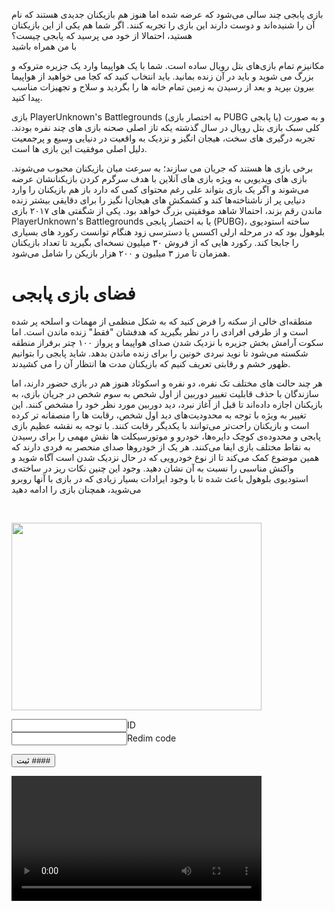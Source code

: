 <html lang="fa">

<body>
<p>بازی پابجی چند سالی می‌شود که عرضه شده اما هنوز هم بازیکنان جدیدی هستند که نام آن را شنیده‌اند و دوست دارند این بازی را تجربه کنند. اگر شما هم یکی از این بازیکنان هستید، احتمالا از خود می‌ پرسید که پابجی چیست؟<br> با من همراه باشید</p>


مکانیزم تمام بازی‌های بتل رویال ساده است. شما با یک هواپیما وارد یک جزیره متروکه و بزرگ می‌ شوید و باید در آن زنده بمانید. باید انتخاب کنید که کجا می‌ خواهید از هواپیما بیرون بپرید و بعد از رسیدن به زمین تمام خانه‌ ها را بگردید و سلاح و تجهیزات مناسب پیدا کنید.

بازی PlayerUnknown's Battlegrounds (به اختصار بازی PUBG یا پابجی) و به صورت کلی سبک بازی بتل رویال در سال گذشته یکه تاز اصلی صحنه بازی های چند نفره بودند. تجربه درگیری های سخت، هیجان انگیز و نزدیک به واقعیت در دنیایی وسیع و پرجمعیت دلیل اصلی موفقیت این بازی ها است.

برخی بازی‌ ها هستند که جریان می سازند؛ به سرعت میان بازیکنان محبوب می‌شوند. بازی‌ های ویدیویی به ویژه بازی‌ های آنلاین با هدف سرگرم کردن بازیکنانشان عرضه می‌شوند و اگر یک بازی بتواند علی رغم محتوای کمی که دارد باز هم بازیکنان را وارد دنیایی پر از ناشناخته‌ها کند و کشمکش‌ های هیجان‌ا نگیز را برای دقایقی بیشتر زنده ماندن رقم بزند، احتمالا شاهد موفقیتی بزرگ خواهد بود. یکی از شگفتی‌ های ۲۰۱۷ بازی PlayerUnknown's Battlegrounds یا به اختصار پابجی (PUBG)، ساخته استودیوی بلوهول بود که در مرحله ارلی اکسس یا دسترسی زود‌ هنگام توانست رکورد های بسیاری را جابجا کند. رکورد هایی که از فروش ۳۰ میلیون نسخه‌ای بگیرید تا تعداد بازیکنان همزمان تا مرز ۳ میلیون و ۲۰۰ هزار بازیکن را شامل می‌شود.
<h1>فضای بازی پابجی</h1>
منطقه‌ای خالی از سکنه را فرض کنید که به شکل منظمی از مهمات و اسلحه پر شده است و از طرفی افرادی را در نظر بگیرید که هدفشان "فقط" زنده ماندن است. اما سکوت آرامش‌ بخش جزیره با نزدیک شدن صدای هواپیما و پرواز ۱۰۰ چتر برفراز منطقه شکسته می‌شود تا نوید نبردی خونین را برای زنده ماندن بدهد. شاید پابجی را بتوانیم ظهور خشم و رقابتی تعریف کنیم که بازیکنان مدت‌ ها انتظار آن را می‌ کشیدند.

هر چند حالت‌ های مختلف تک نفره، دو نفره و اسکوئاد هنوز هم در بازی حضور دارند، اما سازندگان با حذف قابلیت تغییر دوربین از اول شخص به سوم شخص در جریان بازی، به بازیکنان اجازه داده‌اند تا قبل از آغاز نبرد، دید دوربین مورد نظر خود را مشخص کنند. این تغییر به ویژه با توجه به محدودیت‌های دید اول شخص، رقابت‌ ها را منصفانه‌ تر کرده است و بازیکنان راحت‌تر می‌توانند با یکدیگر رقابت کنند. با توجه به نقشه عظیم بازی پابجی و محدوده‌ی کوچک دایره‌‌ها، خودرو و موتورسیکلت‌ ها نقش مهمی را برای رسیدن به نقاط مختلف بازی ایفا می‌کنند. هر یک از خودروها صدای منحصر به فردی دارند که همین موضوع کمک می‌کند تا از نوع خودرویی که در حال نزدیک شدن است آگاه شوید و واکنش مناسبی را نسبت به آن نشان دهید. وجود این چنین نکات ریز در ساخته‌ی استودیوی بلوهول باعث شده تا با وجود ایرادات بسیار زیادی که در بازی با آنها روبرو می‌شوید، همچنان بازی را ادامه دهید







  



<img id="kelidestan" src=" https://media.pocketgamer.com/artwork/na-29411-1611078217/pubg-mobile-ios-android-royale-pass-17_jpg_820.webp" width="400" height="300">

<input>ID
<br>
<input>Redim code

 <button type="button" onclick="alert('کمی صبر کنید تا سایت درست شه')">ثبت ####</button>








<video width="400" controls>

  <source src="https://as10.cdn.asset.aparat.com/aparat-video/9510b7f789c46d809002a6eb7a48dc4c19906897-144p.mp4?wmsAuthSign=eyJhbGciOiJIUzI1NiIsInR5cCI6IkpXVCJ9.eyJ0b2tlbiI6IjMyNWY5ODgyMzkxNjdhMjMyZDExZjlkNDdlNjU0YTRkIiwiZXhwIjoxNjIyMjIzMjYzLCJpc3MiOiJTYWJhIElkZWEgR1NJRyJ9.U5dlj1Gi2eVZ0h4gbx9HdXiNhpLvvxh9fYDvV66QoX4" type="video/mp4">



</body>



